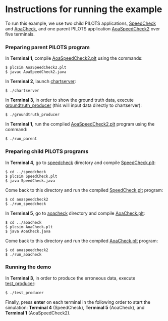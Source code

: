 # Instructions for running the example

To run this example, we use two child PILOTS applications, [SpeedCheck](../speedcheck) and [AoaCheck](../AoaCheck), and one parent PILOTS application [AoaSpeedCheck2](./AoaSpeedCheck2.plt) over five terminals.

### Preparing parent PILOTS program

In **Terminal 1**, compile [AoaSpeedCheck2.plt](./AoaSpeedCheck2.plt) using the commands:
```
$ plcsim AoaSpeedCheck2.plt
$ javac AoaSpeedCheck2.java
```

In **Terminal 2**, launch [chartserver](./chartserver):
```
$ ./chartserver
```

In **Terminal 3**, in order to show the ground truth data, execute [groundtruth_producer](./groundtruth_producer) (this will input data directly to chartserver):
```
$ ./groundtruth_producer
```

In **Terminal 1**, run the compiled [AoaSpeedCheck2.plt](./AoaSpeedCheck2.plt) program using the command:
```
$ ./run_parent
```

### Preparing child PILOTS programs

In **Terminal 4**, go to [speedcheck](../speedcheck) directory and compile [SpeedCheck.plt](../speedcheck/SpeedCheck.plt):
```
$ cd ../speedcheck
$ plcsim SpeedCheck.plt
$ java SpeedCheck.java
```
Come back to this directory and run the compiled [SpeedCheck.plt](../speedcheck/SpeedCheck.plt) program:
```
$ cd aoaspeedcheck2
$ ./run_speedcheck
```

In **Terminal 5**, go to [aoacheck](../aoacheck) directory and compile [AoaCheck.plt](../aoacheck/AoaCheck.plt):
```
$ cd ../aoacheck
$ plcsim AoaCheck.plt
$ java AoaCheck.java
```
Come back to this directory and run the compiled [AoaCheck.plt](../aoacheck/AoaCheck.plt) program:
```
$ cd aoaspeedcheck2
$ ./run_aoacheck
```

### Running the demo
In **Terminal 3**, in order to produce the erroneous data, execute [test_producer](./test_producer):
```
$ ./test_producer
```

Finally, press **enter** on each terminal in the following order to start the simulation: **Terminal 4** (SpeedCheck), **Terminal 5** (AoaCheck), and **Terminal 1** (AoaSpeedCheck2).

